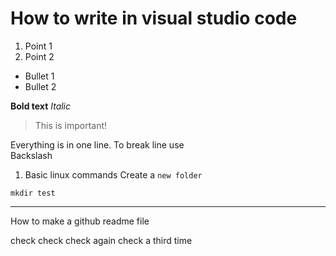 # How to write in visual studio code

1. Point 1
2. Point 2

* Bullet 1
* Bullet 2

**Bold text**
*Italic*

>This is important!

Everything is in one line. To break line use \
Backslash

1. Basic linux commands
Create a `new folder`
```
mkdir test
```
------
How to make a github readme file

check check
check again
check a third time 
